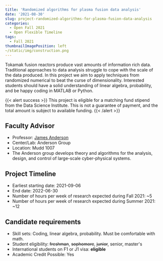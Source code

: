 ```yaml
---
title: 'Randomized algorithms for plasma fusion data analysis'
date: '2021-08-30'
slug: project-randomized-algorithms-for-plasma-fusion-data-analysis
categories:
  - Open Fall 2021 
  - Open Flexible Timeline
tags:
  - Fall 2021
thumbnailImagePosition: left
~/static/img/construction.png
---
```

Tokamak fusion reactors produce vast amounts of information rich data. Traditional approaches to data analysis struggle to cope with the scale of the data produced. In this project we aim to apply techniques from randomized numerical to beat the curse of dimensionality. Interested students should have a solid understanding of linear algebra, probability, and be happy coding in MATLAB or Python.

<!--more-->

{{< alert success >}}
This project is eligible for a matching fund stipend from the Data Science Institute. This is not a guarantee of payment, and the total amount is subject to available funding.
{{< /alert >}}

## Faculty Advisor
+ Professor: [James Anderson](http://www.columbia.edu/~ja3451/)
+ Center/Lab: Anderson Group
+ Location: Mudd 1007
+ The Anderson group develops theory and algorithms for the analysis, design, and  control of large-scale cyber-physical systems.

## Project Timeline
+ Earliest starting date: 2021-09-06
+ End date: 2022-06-30
+ Number of hours per week of research expected during Fall 2021: ~5
+ Number of hours per week of research expected during Summer 2021: ~12

## Candidate requirements
+ Skill sets: Coding, linear algebra, probability. Must be comfortable with  math.
+ Student eligibility: ~~freshman~~, ~~sophomore~~, ~~junior~~, senior, master's
+ International students on F1 or J1 visa: **eligible**
+ Academic Credit Possible: Yes

